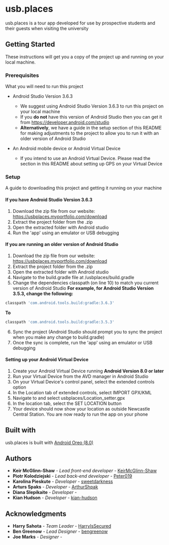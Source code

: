 # usb.places

usb.places is a tour app developed for use by prospective students and their guests when visiting the university

## Getting Started
These instructions will get you a copy of the project up and running on your local machine.

### Prerequisites
What you will need to run this project

* Android Studio Version 3.6.3

  * We suggest using Android Studio Version 3.6.3 to run this project on your local machine
  * If you **do not** have this version of Android Studio then you can get it from <https://developer.android.com/studio>
  * **Alternatively**, we have a guide in the setup section of this README for making adjustments to the project to allow you to run it with an older version of Android Studio

* An Android mobile device or Android Virtual Device
  * If you intend to use an Android Virtual Device. Please read the section in this README about setting up GPS on your Virtual Device
  
### Setup
A guide to downloading this project and getting it running on your machine

#### If you have Android Studio Version 3.6.3
1. Download the zip file from our website: https://usbplaces.myportfolio.com/download
2. Extract the project folder from the .zip
3. Open the extracted folder with Android studio
4. Run the 'app' using an emulator or USB debugging

#### If you are running an older version of Android Studio
1. Download the zip file from our website: https://usbplaces.myportfolio.com/download
2. Extract the project folder from the .zip
3. Open the extracted folder with Android studio
4. Navigate to the build.gradle file at /usbplaces/build.gradle
5. Change the dependencies classpath (on line 10) to match you current version of Android Studio
**For example, for Android Studio Version 3.5.3, change the following:**
```gradle
classpath 'com.android.tools.build:gradle:3.6.3'
```
**To**
```gradle
classpath 'com.android.tools.build:gradle:3.5.3'
```
6. Sync the project (Android Studio should prompt you to sync the project when you make any change to build.gradle)
7. Once the sync is complete, run the 'app' using an emulator or USB debugging

#### Setting up your Android Virtual Device
1. Create your Android Virtual Device running **Android Version 8.0 or later**
2. Run your Virtual Device from the AVD manager in Android Studio
3. On your Virtual Device's control panel, select the extended controls option
4. In the Location tab of extended controls, select IMPORT GPX/KML
5. Navigate to and select usbplaces/Location_setter.gpx
6. In the location tab, select the SET LOCATION button
7. Your device should now show your location as outside Newcastle Central Station. You are now ready to run the app on your phone

## Built with
usb.places is built with [Android Oreo (8.0)](https://www.android.com/versions/oreo-8-0/ "https://www.android.com/versions/oreo-8-0/")

## Authors
* **Keir McGlinn-Shaw** - *Lead front-end developer* - [KeirMcGlinn-Shaw](https://github.com/KeirMcGlinn-Shaw)
* **Piotr Kolodziejski** - *Lead back-end developer* - [Peter019](https://github.com/Peter019)
* **Karolina Pieskute** - *Developer* - [sweetdarkness](https://github.com/sweetdarkness)
* **Arturs Spaks** - *Developer* - [ArthurShpak](https://github.com/ArthurShpak)
* **Diana Slepikaite** - *Developer* -
* **Kian Hudson** - *Developer* - [kian-hudson](https://github.com/kian-hudson)


## Acknowledgments
* **Harry Sahota** - *Team Leader* - [HarryIsSecured](https://github.com/HarryIsSecured)
* **Ben Greenow** - *Lead Designer* - [bengreenow](https://github.com/bengreenow)
* **Joe Marks** - *Designer* -

